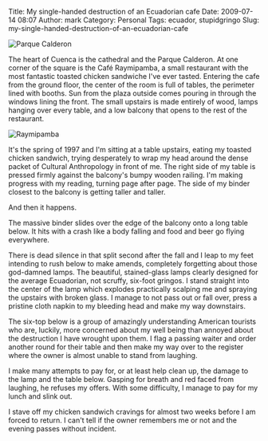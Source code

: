 Title: My single-handed destruction of an Ecuadorian cafe
Date: 2009-07-14 08:07
Author: mark
Category: Personal
Tags: ecuador, stupidgringo
Slug: my-single-handed-destruction-of-an-ecuadorian-cafe

![Parque Calderon][]

The heart of Cuenca is the cathedral and the Parque Calderon. At one
corner of the square is the Café Raymipamba, a small restaurant with the
most fantastic toasted chicken sandwiche I've ever tasted. Entering the
cafe from the ground floor, the center of the room is full of tables,
the perimeter lined with booths. Sun from the plaza outside comes
pouring in through the windows lining the front. The small upstairs is
made entirely of wood, lamps hanging over every table, and a low balcony
that opens to the rest of the restaurant.

![Raymipamba][]

It's the spring of 1997 and I'm sitting at a table upstairs, eating my
toasted chicken sandwich, trying desperately to wrap my head around the
dense packet of Cultural Anthropology in front of me. The right side of
my table is pressed firmly against the balcony's bumpy wooden railing.
I'm making progress with my reading, turning page after page. The side
of my binder closest to the balcony is getting taller and taller.

And then it happens.

The massive binder slides over the edge of the balcony onto a long table
below. It hits with a crash like a body falling and food and beer go
flying everywhere.

There is dead silence in that split second after the fall and I leap to
my feet intending to rush below to make amends, completely forgetting
about those god-damned lamps. The beautiful, stained-glass lamps clearly
designed for the average Ecuadorian, not scruffy, six-foot gringos. I
stand straight into the center of the lamp which explodes practically
scalping me and spraying the upstairs with broken glass. I manage to not
pass out or fall over, press a pristine cloth napkin to my bleeding head
and make my way downstairs.

The six-top below is a group of amazingly understanding American
tourists who are, luckily, more concerned about my well being than
annoyed about the destruction I have wrought upon them. I flag a passing
waiter and order another round for their table and then make my way over
to the register where the owner is almost unable to stand from laughing.

I make many attempts to pay for, or at least help clean up, the damage
to the lamp and the table below. Gasping for breath and red faced from
laughing, he refuses my offers. With some difficulty, I manage to pay
for my lunch and slink out.

I stave off my chicken sandwich cravings for almost two weeks before I
am forced to return. I can't tell if the owner remembers me or not and
the evening passes without incident.

  [Parque Calderon]: https://farm4.static.flickr.com/3517/3720518238_34f1b957e0_o.png
  [Raymipamba]: https://farm3.static.flickr.com/2671/3720518236_5bb35ab96b_o.png
